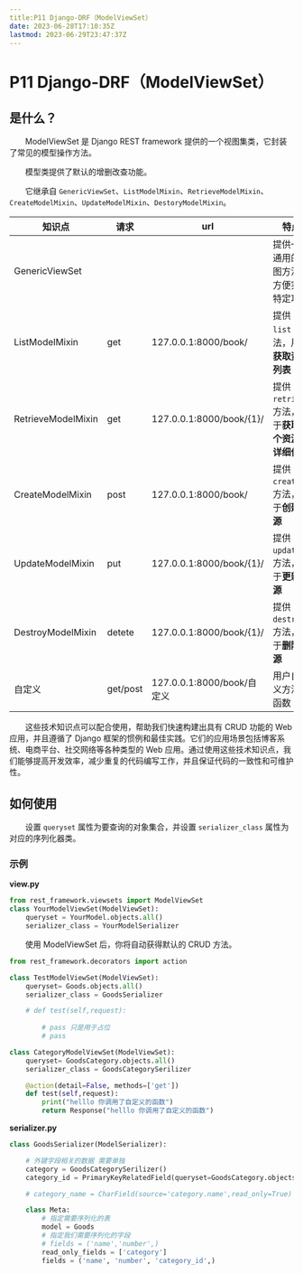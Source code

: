 ```yaml
---
title:P11 Django-DRF（ModelViewSet）
date: 2023-06-28T17:10:35Z
lastmod: 2023-06-29T23:47:37Z
---
```


# P11 Django-DRF（ModelViewSet）

## 是什么？

　　ModelViewSet 是 Django REST framework 提供的一个视图集类，它封装了常见的模型操作方法。

　　模型类提供了默认的增删改查功能。

　　它继承自 `GenericViewSet`​、`ListModelMixin`​、`RetrieveModelMixin`​、`CreateModelMixin`​、`UpdateModelMixin`​、`DestoryModelMixin`​。

|知识点|请求|url|特点|
| ------------------| --------| --------------------------| ----------------------------------------|
|GenericViewSet|||提供一组通用的视图方法，方便实现特定功能|
|ListModelMixin|get|127.0.0.1:8000/book/|提供 `list`​ 方法，用于**获取资源列表**|
|RetrieveModelMixin|get|127.0.0.1:8000/book/{1}/|提供 `retrieve`​ 方法，用于**获取单个资源的详细信息**|
|CreateModelMixin|post|127.0.0.1:8000/book/|提供 `create`​ 方法，用于**创建资源**|
|UpdateModelMixin|put|127.0.0.1:8000/book/{1}/|提供 `update`​ 方法，用于**更新资源**|
|DestroyModelMixin|detete|127.0.0.1:8000/book/{1}/|提供 `destroy`​ 方法，用于**删除资源**|
|自定义|get/post|127.0.0.1:8000/book/自定义|用户自定义方法/函数|

　　这些技术知识点可以配合使用，帮助我们快速构建出具有 CRUD 功能的 Web 应用，并且遵循了 Django 框架的惯例和最佳实践。它们的应用场景包括博客系统、电商平台、社交网络等各种类型的 Web 应用。通过使用这些技术知识点，我们能够提高开发效率，减少重复的代码编写工作，并且保证代码的一致性和可维护性。

## 如何使用

　　设置 `queryset`​ 属性为要查询的对象集合，并设置 `serializer_class`​ 属性为对应的序列化器类。

### 示例

**view.py**

```python
from rest_framework.viewsets import ModelViewSet
class YourModelViewSet(ModelViewSet):
    queryset = YourModel.objects.all()
    serializer_class = YourModelSerializer
```

　　使用 ModelViewSet 后，你将自动获得默认的 CRUD 方法。

```python
from rest_framework.decorators import action

class TestModelViewSet(ModelViewSet):
    queryset= Goods.objects.all()
    serializer_class = GoodsSerializer

    # def test(self,request):
      
        # pass 只是用于占位
        # pass

class CategoryModelViewSet(ModelViewSet):
    queryset= GoodsCategory.objects.all()
    serializer_class = GoodsCategorySerilizer

    @action(detail=False, methods=['get'])
    def test(self,request):
        print("helllo 你调用了自定义的函数")
        return Response("helllo 你调用了自定义的函数")
```

**serializer.py**

```python
class GoodsSerializer(ModelSerializer):

    # 外键字段相关的数据 需要单独
    category = GoodsCategorySerilizer()
    category_id = PrimaryKeyRelatedField(queryset=GoodsCategory.objects.all())

    # category_name = CharField(source='category.name',read_only=True)

    class Meta:
        # 指定需要序列化的表
        model = Goods
        # 指定我们需要序列化的字段
        # fields = ('name','number',)
        read_only_fields = ['category']
        fields = ('name', 'number', 'category_id',)
```
